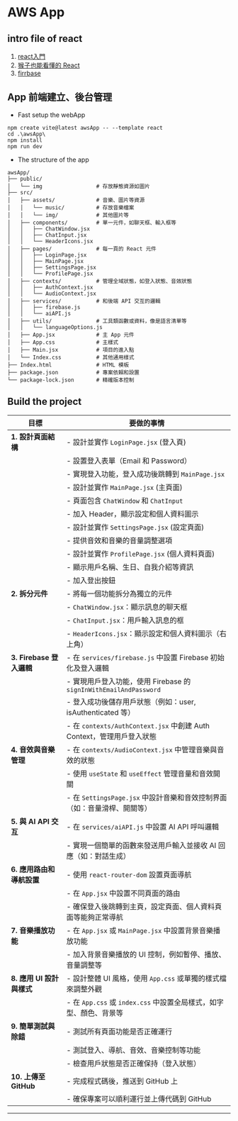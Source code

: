 # AWS App

## intro file of react

1. [react入門](https://kknews.cc/zh-tw/news/9zn58b5.html)
2. [猴子也能看懂的 React](https://j6qup3.github.io/2016/08/06/%E7%8C%B4%E5%AD%90%E4%B9%9F%E8%83%BD%E7%9C%8B%E6%87%82%E7%9A%84-React-%E6%95%99%E5%AD%B8-1/)
3. [firrbase]()


## App 前端建立、後台管理

* Fast setup the webApp

```
npm create vite@latest awsApp -- --template react
cd .\awsApp\
npm install
npm run dev
```

* The structure of the app

```
awsApp/         
├── public/
│   └── img                 # 存放靜態資源如圖片
├── src/
│   ├── assets/             # 音樂、圖片等資源
│   │   └── music/          # 存放音樂檔案
│   │   └── img/            # 其他圖片等
│   ├── components/         # 單一元件，如聊天框、輸入框等
│   │   ├── ChatWindow.jsx
│   │   ├── ChatInput.jsx
│   │   └── HeaderIcons.jsx
│   ├── pages/              # 每一頁的 React 元件
│   │   ├── LoginPage.jsx
│   │   ├── MainPage.jsx
│   │   ├── SettingsPage.jsx
│   │   └── ProfilePage.jsx
│   ├── contexts/           # 管理全域狀態，如登入狀態、音效狀態
│   │   ├── AuthContext.jsx
│   │   └── AudioContext.jsx
│   ├── services/           # 和後端 API 交互的邏輯
│   │   ├── firebase.js
│   │   └── aiAPI.js
│   ├── utils/              # 工具類函數或資料，像是語言清單等
│   │   └── languageOptions.js
│   ├── App.jsx             # 主 App 元件
│   ├── App.css             # 主樣式
│   ├── Main.jsx            # 項目的進入點
│   └── Index.css           # 其他通用樣式
├── Index.html              # HTML 模板
├── package.json            # 專案依賴和設置
└── package-lock.json       # 精確版本控制
```


## Build the project

| **目標**                     | **要做的事情**                                                                 |
|----------------------------|-------------------------------------------------------------------------------|
| **1. 設計頁面結構**              | - 設計並實作 `LoginPage.jsx` (登入頁)                                            |
|                              |   - 設置登入表單（Email 和 Password）                                        |
|                              |   - 實現登入功能，登入成功後跳轉到 `MainPage.jsx`                               |
|                              | - 設計並實作 `MainPage.jsx` (主頁面)                                            |
|                              |   - 頁面包含 `ChatWindow` 和 `ChatInput`                                       |
|                              |   - 加入 Header，顯示設定和個人資料圖示                                        |
|                              | - 設計並實作 `SettingsPage.jsx` (設定頁面)                                     |
|                              |   - 提供音效和音樂的音量調整選項                                               |
|                              | - 設計並實作 `ProfilePage.jsx` (個人資料頁面)                                 |
|                              |   - 顯示用戶名稱、生日、自我介紹等資訊                                        |
|                              |   - 加入登出按鈕                                                               |
| **2. 拆分元件**                 | - 將每一個功能拆分為獨立的元件                                               |
|                              |   - `ChatWindow.jsx`：顯示訊息的聊天框                                          |
|                              |   - `ChatInput.jsx`：用戶輸入訊息的框                                            |
|                              |   - `HeaderIcons.jsx`：顯示設定和個人資料圖示（右上角）                       |
| **3. Firebase 登入邏輯**         | - 在 `services/firebase.js` 中設置 Firebase 初始化及登入邏輯                    |
|                              |   - 實現用戶登入功能，使用 Firebase 的 `signInWithEmailAndPassword`              |
|                              |   - 登入成功後儲存用戶狀態（例如：user, isAuthenticated 等）                       |
|                              | - 在 `contexts/AuthContext.jsx` 中創建 Auth Context，管理用戶登入狀態            |
| **4. 音效與音樂管理**            | - 在 `contexts/AudioContext.jsx` 中管理音樂與音效的狀態                          |
|                              |   - 使用 `useState` 和 `useEffect` 管理音量和音效開關                             |
|                              | - 在 `SettingsPage.jsx` 中設計音樂和音效控制界面（如：音量滑桿、開關等）         |
| **5. 與 AI API 交互**           | - 在 `services/aiAPI.js` 中設置 AI API 呼叫邏輯                                |
|                              |   - 實現一個簡單的函數來發送用戶輸入並接收 AI 回應（如：對話生成）                |
| **6. 應用路由和導航設置**        | - 使用 `react-router-dom` 設置頁面導航                                         |
|                              |   - 在 `App.jsx` 中設置不同頁面的路由                                         |
|                              |   - 確保登入後跳轉到主頁，設定頁面、個人資料頁面等能夠正常導航                  |
| **7. 音樂播放功能**              | - 在 `App.jsx` 或 `MainPage.jsx` 中設置背景音樂播放功能                          |
|                              |   - 加入背景音樂播放的 UI 控制，例如暫停、播放、音量調整等                     |
| **8. 應用 UI 設計與樣式**        | - 設計整體 UI 風格，使用 `App.css` 或單獨的樣式檔來調整外觀                     |
|                              | - 在 `App.css` 或 `index.css` 中設置全局樣式，如字型、顏色、背景等               |
| **9. 簡單測試與除錯**            | - 測試所有頁面功能是否正確運行                                               |
|                              |   - 測試登入、導航、音效、音樂控制等功能                                       |
|                              |   - 檢查用戶狀態是否正確保持（登入狀態）                                       |
| **10. 上傳至 GitHub**            | - 完成程式碼後，推送到 GitHub 上                                                |
|                              |   - 確保專案可以順利運行並上傳代碼到 GitHub                                     |

---
